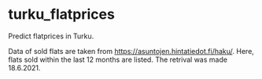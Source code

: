 # turku_flatprices
Predict flatprices in Turku.

Data of sold flats are taken from https://asuntojen.hintatiedot.fi/haku/. Here, flats sold within the last 12 months are listed.
The retrival was made 18.6.2021.
